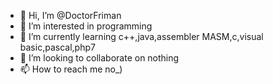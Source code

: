 - 👋 Hi, I’m @DoctorFriman
- 👀 I’m interested in programming
- 🌱 I’m currently learning c++,java,assembler MASM,c,visual basic,pascal,php7
- 💞️ I’m looking to collaborate on nothing
- 📫 How to reach me no_)

<!---
DoctorFriman/DoctorFriman is a ✨ special ✨ repository because its `README.md` (this file) appears on your GitHub profile.
You can click the Preview link to take a look at your changes.
--->
